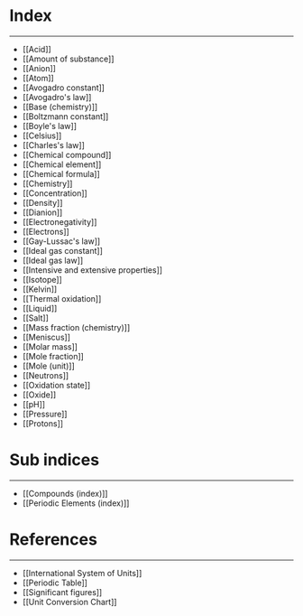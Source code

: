 # Index
---
- [[Acid]]
- [[Amount of substance]]
- [[Anion]]
- [[Atom]]
- [[Avogadro constant]]
- [[Avogadro's law]]
- [[Base (chemistry)]]
- [[Boltzmann constant]]
- [[Boyle's law]]
- [[Celsius]]
- [[Charles's law]]
- [[Chemical compound]]
- [[Chemical element]]
- [[Chemical formula]]
- [[Chemistry]]
- [[Concentration]]
- [[Density]]
- [[Dianion]]
- [[Electronegativity]]
- [[Electrons]]
- [[Gay-Lussac's law]]
- [[Ideal gas constant]]
- [[Ideal gas law]]
- [[Intensive and extensive properties]]
- [[Isotope]]
- [[Kelvin]]
- [[Thermal oxidation]]
- [[Liquid]]
- [[Salt]]
- [[Mass fraction (chemistry)]]
- [[Meniscus]]
- [[Molar mass]]
- [[Mole fraction]]
- [[Mole (unit)]]
- [[Neutrons]]
- [[Oxidation state]]
- [[Oxide]]
- [[pH]]
- [[Pressure]]
- [[Protons]]

# Sub indices
---
- [[Compounds (index)]]
- [[Periodic Elements (index)]]

# References
---
- [[International System of Units]]
- [[Periodic Table]]
- [[Significant figures]]
- [[Unit Conversion Chart]]